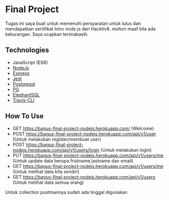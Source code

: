 # Final Project
Tugas ini saya buat untuk memenuhi persyaratan untuk lulus dan mendapatkan sertifikat Intro node js dari Hacktiv8. mohon maaf bila ada kekurangan. Saya ucapkan terimakasih.

## Technologies
- JavaScript (ES6)
- [NodeJs](https://nodejs.org)
- [Express](http://expressjs.com/)
- [Jest](https://jestjs.io/)
- [Postgresql](https://www.postgresql.org/)
- [PG](https://node-postgres.com/)
- [ElephantSQL](https://www.elephantsql.com/)
- [Travis-CLI](https://www.travis-ci.com/)

## How To Use
- GET https://bagus-final-project-nodejs.herokuapp.com/ (Welcome)
- POST https://bagus-final-project-nodejs.herokuapp.com/api/v1/user (Untuk melakukan register/membuat user)
- POST https://bagus-final-project-nodejs.herokuapp.com/api/v1/users/login (Untuk melakukan login)
- PUT https://bagus-final-project-nodejs.herokuapp.com/api/v1/users/me (Untuk update data berupa fristname,lastname dan email)
- GET https://bagus-final-project-nodejs.herokuapp.com/api/v1/users/me (Untuk melihat data kita sendiri)
- GET https://bagus-final-project-nodejs.herokuapp.com/api/v1/users (Untuk melihat data semua orang)

Untuk collection postmannya sudah ada tinggal digunakan 
